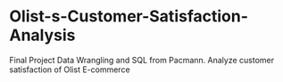 # Olist-s-Customer-Satisfaction-Analysis
Final Project Data Wrangling and SQL from Pacmann. Analyze customer satisfaction of Olist E-commerce
